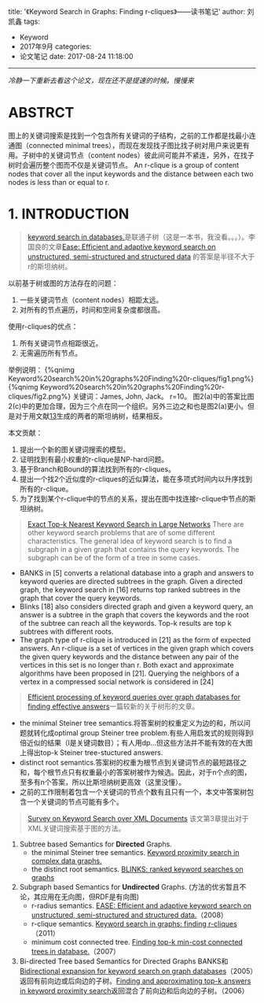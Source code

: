 title: '《Keyword Search in Graphs: Finding r-cliques》——读书笔记'
author: 刘凯鑫
tags:
  - Keyword
  - 2017年9月
categories:
  - 论文笔记
date: 2017-08-24 11:18:00
---
*冷静一下重新去看这个论文，现在还不是提速的时候。慢慢来*
# ABSTRCT
图上的关键词搜索是找到一个包含所有关键词的子结构，之前的工作都是找最小连通图（connected minimal trees），而现在发现找子图比找子树对用户来说更有用。子树中的关键词节点（content nodes）彼此间可能并不紧连，另外，在找子树时会遍历整个图而不仅是关键词节点。	
An r-clique is a group of content nodes that cover all the input keywords and the distance between each two nodes is less than or equal to r.
# 1. INTRODUCTION
 > [keyword search in databases.](http://www.morganclaypool.com/doi/pdf/10.2200/S00231ED1V01Y200912DTM001)是联通子树（这是一本书，我没看。。。）。李国良的文章[Ease: Efficient and adaptive keyword search on unstructured, semi-structured and structured data](http://citeseerx.ist.psu.edu/viewdoc/download?doi=10.1.1.184.8489&rep=rep1&type=pdf) 的答案是半径不大于r的斯坦纳树。
 
以前基于树或图的方法存在的问题：
1. 一些关键词节点（content nodes）相距太远。
2. 对所有的节点遍历，时间和空间复杂度都很高。

使用r-cliques的优点：
1. 所有关键词节点相距很近。
2. 无需遍历所有节点。

举例说明：
{%qnimg Keyword%20search%20in%20graphs%20Finding%20r-cliques/fig1.png%}
{%qnimg Keyword%20search%20in%20graphs%20Finding%20r-cliques/fig2.png%}
关键词：James, John, Jack。 r=10。
图2(a)中的答案比图2(c)中的更加合理，因为三个点在同一个组织。另外三边之和也是图2(a)更小。但是对于用文献[13](http://dl.acm.org/citation.cfm?id=1547515)生成的两者的斯坦纳树，结果相反。

本文贡献：
1. 提出一个新的图关键词搜索的模型。
2. 证明找到有最小权重的r-clique是NP-hard问题。
3. 基于Branch和Bound的算法找到所有的r-cliques。
4. 提出一个找2个近似度的r-cliques的近似算法，能在多项式时间内以升序找到所有的r-clique。
5. 为了找到某个r-clique中的节点的关系，提出在图中找连接r-clique中节点的斯坦纳树。

>[Exact Top-k Nearest Keyword Search in Large Networks](http://dl.acm.org/citation.cfm?id=2749447)
There are other keyword search problems that are of some different characteristics. The general idea of keyword search is to find a subgraph in a given graph that contains the query keywords. 
The subgraph can be of the form of a tree in some cases. 
+ BANKS in [5] converts a relational database into a graph and answers to keyword queries are directed subtrees in the graph. Given a directed graph, the keyword search in [16] returns top ranked subtrees in the graph that cover the query keywords. 
+ Blinks [18] also considers directed graph and given a keyword query, an answer is a subtree in the graph that covers the keywords and the root of the subtree can reach all the keywords. Top-k results are top k subtrees with different roots. 
+ The graph type of r-clique is introduced in [21] as the form of expected answers. An r-clique is a set of vertices in the given graph which covers the given query keywords and the distance between any pair of the vertices in this set is no longer than r. Both exact and approximate algorithms have been proposed in [21]. Querying the neighbors of a vertex in a compressed social network is considered in [24]

>[Efficient processing of keyword queries over graph databases for finding effective answers](http://www.sciencedirect.com/science/article/pii/S0306457314000727#b0155)一篇较新的关于树形的文章。
+ the minimal Steiner tree semantics.将答案树的权重定义为边的和，所以问题就转化成optimal group Steiner tree problem.有些人用启发式的规则得到l倍近似的结果（l是关键词数目）；有人用dp...但这些方法并不能有效的在大图上得出top-k Steiner tree-stuctured answers.
+ distinct root semantics.答案树的权重为根节点到关键词节点的最短路径之和，每个根节点只有权重最小的答案树被作为候选。因此，对于n个点的图，至多有n个答案，所以比斯坦纳树更高效（这里没懂）。
+ 之前的工作限制着包含一个关键词的节点个数有且只有一个，本文中答案树包含一个关键词的节点可能有多个。


> [Survey on Keyword Search over XML Documents](http://dl.acm.org/citation.cfm?id=3022863)  该文第3章提出对于XML关键词搜索基于图的方法。
1. Subtree based Semantics for **Directed** Graphs.
	+ the minimal Steiner tree semantics. [Keyword proximity search in complex data graphs.](http://delivery.acm.org/10.1145/1380000/1376708/p927-golenberg.pdf?ip=166.111.134.52&id=1376708&acc=ACTIVE%20SERVICE&key=BF85BBA5741FDC6E%2E587F3204F5B62A59%2E4D4702B0C3E38B35%2E4D4702B0C3E38B35&CFID=882572412&CFTOKEN=29985573&__acm__=1505267509_337f555665e22704b8e4b8b45b2f64af)
    + the distinct root semantics. [BLINKS: ranked keyword searches on graphs](http://dl.acm.org/citation.cfm?id=1247516)
2. Subgraph based Semantics for **Undirected** Graphs. (方法的优劣暂且不论，其应用在无向图，但RDF是有向图)
	+ r-radius semantics. [EASE: Efficient and adaptive keyword search on unstructured, semi-structured and structured data.](http://dl.acm.org/citation.cfm?id=1376706)（2008）
    + r-clique semantics. [Keyword search in graphs: finding r-cliques](http://dl.acm.org/citation.cfm?id=2021025)（2011）
    + minimum cost connected tree. [Finding top-k min-cost connected trees in database.](http://ieeexplore.ieee.org/abstract/document/4221732/)（2007）
3. Bi-directed Tree based Semantics for Directed Graphs
BANKS和[Bidirectional expansion for keyword search on graph databases](http://dl.acm.org/citation.cfm?id=1083652)（2005）返回有前向边或后向边的子树。[Finding and approximating top-k answers in keyword proximity search](http://dl.acm.org/citation.cfm?id=1142377)返回混合了前向边和后向边的子树。（2006）